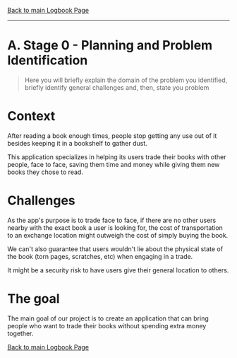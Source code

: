 [Back to main Logbook Page](../hci_logbook.md)

---


# A. Stage 0 - Planning and Problem Identification
>	Here you will briefly explain the domain of the problem you identified, briefly identify general challenges and, then, state you problem

# Context
After reading a book enough times, people stop getting any use out of it besides keeping it in a bookshelf to gather dust.

This application specializes in helping its users trade their books with other people, face to face, saving them time and money while giving them new books they chose to read.

# Challenges
As the app's purpose is to trade face to face, if there are no other users nearby with the exact book a user is looking for, the cost of transportation to an exchange location might outweigh the cost of simply buying the book.

We can't also guarantee that users wouldn't lie about the physical state of the book (torn pages, scratches, etc) when engaging in a trade.

It might be a security risk to have users give their general location to others.
# The goal
The main goal of our project is to create an application that can bring people who want to trade their books without spending extra money together.


[Back to main Logbook Page](hci_logbook.md)